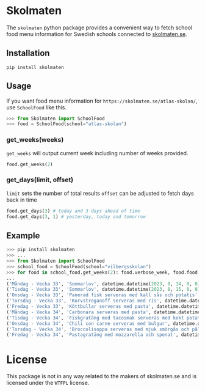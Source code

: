 # Skolmaten

The `skolmaten` python package provides a convenient way to fetch school food menu information for Swedish schools connected to [skolmaten.se](https://skolmaten.se/).


## Installation
```
pip install skolmaten
```

## Usage

If you want food menu information for `https://skolmaten.se/atlas-skolan/`, use `SchoolFood` like this.

```py
>>> from Skolmaten import SchoolFood
>>> food = SchoolFood(school="atlas-skolan")
```

### get_weeks(weeks)
`get_weeks` will output current week including number of weeks provided.
```py
food.get_weeks(2)
```

### get_days(limit, offset)
`limit` sets the number of total results
`offset` can be adjusted to fetch days back in time

```py
food.get_days(3) # today and 3 days ahead of time
food.get_days(3, 1) # yesterday, today and tomorrow
```

## Example

```py
>>> pip install skolmaten
>>> ...
>>> from Skolmaten import SchoolFood
>>> school_food = SchoolFood(school="vilbergsskolan")
>>> for food in school_food.get_weeks(2): food.verbose_week, food.food, food.datetime
...
('Måndag - Vecka 33', 'Sommarlov', datetime.datetime(2023, 8, 14, 0, 0))
('Tisdag - Vecka 33', 'Sommarlov', datetime.datetime(2023, 8, 15, 0, 0))
('Onsdag - Vecka 33', 'Panerad fisk serveras med kall sås och potatis', datetime.datetime(2023, 8, 16, 0, 0))
('Torsdag - Vecka 33', 'Korvstroganoff serveras med ris', datetime.datetime(2023, 8, 17, 0, 0))
('Fredag - Vecka 33', 'Köttbullar serveras med pasta', datetime.datetime(2023, 8, 18, 0, 0))
('Måndag - Vecka 34', 'Carbonara serveras med pasta', datetime.datetime(2023, 8, 21, 0, 0))
('Tisdag - Vecka 34', 'Fiskgratäng med tacosmak serveras med kokt potatis', datetime.datetime(2023, 8, 22, 0, 0))
('Onsdag - Vecka 34', 'Chili con carne serveras med bulgur', datetime.datetime(2023, 8, 23, 0, 0))
('Torsdag - Vecka 34', 'Broccolisoppa serveras med mjuk smörgås och pålägg', datetime.datetime(2023, 8, 24, 0, 0))
('Fredag - Vecka 34', 'Pastagratäng med mozzarella och spenat', datetime.datetime(2023, 8, 25, 0, 0))
```

# License
This package is not in any way related to the makers of skolmaten.se and is licensed under the `WTFPL` license.
